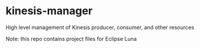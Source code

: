 # kinesis-manager
High level management of Kinesis producer, consumer, and other resources

Note: this repo contains project files for Eclipse Luna
